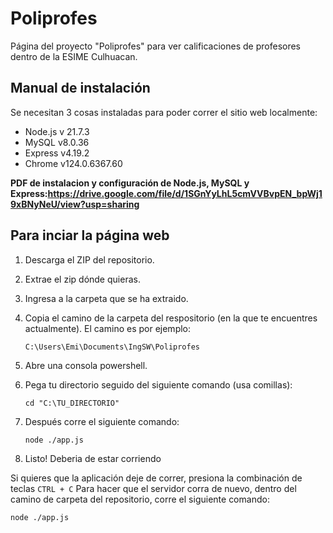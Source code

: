 # Poliprofes
Página del proyecto "Poliprofes" para ver calificaciones de profesores dentro de la ESIME Culhuacan.

## Manual de instalación
Se necesitan 3 cosas instaladas para poder correr el sitio web localmente:
- Node.js v 21.7.3
- MySQL v8.0.36
- Express v4.19.2
- Chrome v124.0.6367.60

**PDF de instalacion y configuración de Node.js, MySQL y Express:https://drive.google.com/file/d/1SGnYyLhL5cmVVBvpEN_bpWj19xBNyNeU/view?usp=sharing** 

## Para inciar la página web
1. Descarga el ZIP del repositorio.
2. Extrae el zip dónde quieras.
3. Ingresa a la carpeta que se ha extraido.
4. Copia el camino de la carpeta del respositorio (en la que te encuentres actualmente). El camino es por ejemplo:

    ```
    C:\Users\Emi\Documents\IngSW\Poliprofes
    ```
5. Abre una consola powershell.
6. Pega tu directorio seguido del siguiente comando (usa comillas):

    ```
    cd "C:\TU_DIRECTORIO"
    ```
7. Después corre el siguiente comando:

    ```
    node ./app.js
    ```
8. Listo! Deberia de estar corriendo

Si quieres que la aplicación deje de correr, presiona la combinación de teclas `CTRL + C`
Para hacer que el servidor corra de nuevo, dentro del camino de carpeta del repositorio, corre el siguiente comando:

    node ./app.js